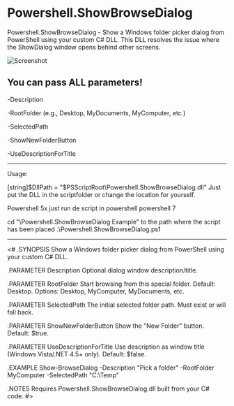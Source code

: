 # Powershell.ShowBrowseDialog
Powershell.ShowBrowseDialog -  Show a Windows folder picker dialog from PowerShell using your custom C# DLL. 
This DLL resolves the issue where the ShowDialog window opens behind other screens.

![Screenshot]([screenshot.png](https://github.com/DKreutz0/Powershell.ShowBrowseDialog/blob/main/Powershell.ShowBrowseDialog.png))

You can pass ALL parameters!
------------------------------------------------------------------------------------------------------------------------------------------------------

-Description

-RootFolder (e.g., Desktop, MyDocuments, MyComputer, etc.)

-SelectedPath

-ShowNewFolderButton

-UseDescriptionForTitle


------------------------------------------------------------------------------------------------------------------------------------------------------
Usage:

[string]$DllPath = "$PSScriptRoot\Powershell.ShowBrowseDialog.dll" Just put the DLL in the scriptfolder or change the location for yourself.

Powershell 5x just run de script in powershell
powershell 7

cd "\Powershell.ShowBrowseDialog Example\" to the path where the script has been placed
.\Powershell.ShowBrowseDialog.ps1

------------------------------------------------------------------------------------------------------------------------------------------------------

<#
.SYNOPSIS
    Show a Windows folder picker dialog from PowerShell using your custom C# DLL.

.PARAMETER Description
    Optional dialog window description/title.

.PARAMETER RootFolder
    Start browsing from this special folder. Default: Desktop.
    Options: Desktop, MyComputer, MyDocuments, etc.

.PARAMETER SelectedPath
    The initial selected folder path. Must exist or will fall back.

.PARAMETER ShowNewFolderButton
    Show the "New Folder" button. Default: $true.

.PARAMETER UseDescriptionForTitle
    Use description as window title (Windows Vista/.NET 4.5+ only). Default: $false.

.EXAMPLE
    Show-BrowseDialog -Description "Pick a folder" -RootFolder MyComputer -SelectedPath "C:\Temp"

.NOTES
    Requires Powershell.ShowBrowseDialog.dll built from your C# code.
#>
